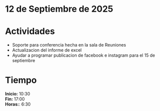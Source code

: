#  12 de Septiembre de 2025

# Actividades

- Soporte para conferencia hecha en la sala de Reuniones
- Actualizacion del informe de excel
- Ayudar a programar publicacion de facebook e instagram para el 15 de septiembre

# Tiempo

**Inicio:** 10:30  
**Fin:** 17:00  
**Horas:**: 6:30   
